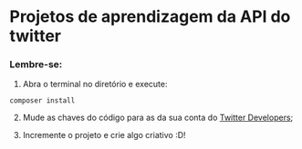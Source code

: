 # Projetos de aprendizagem da API do twitter 

### Lembre-se: 

1. Abra o terminal no diretório e execute:

``` composer install ```

2. Mude as chaves do código para as da sua conta do [Twitter Developers](https://developer.twitter.com/en/apps);

3. Incremente o projeto e crie algo criativo :D! 
